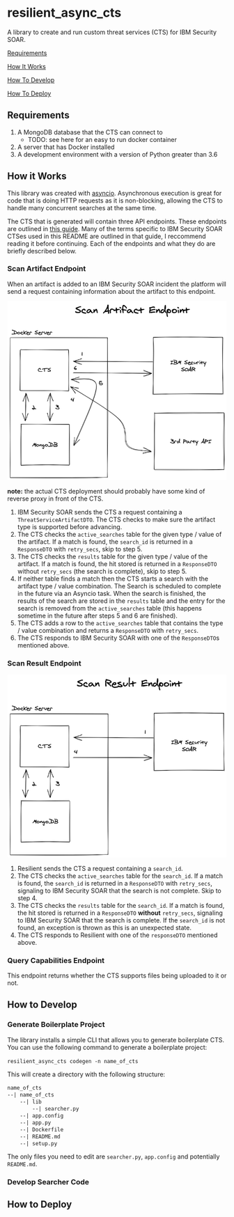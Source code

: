 # resilient_async_cts

A library to create and run custom threat services (CTS) for IBM Security SOAR.

[Requirements](#requirements)

[How It Works](#how-it-works)

[How To Develop](#how-to-develop)

[How To Deploy](#how-to-deploy)

## Requirements

1. A MongoDB database that the CTS can connect to
    * TODO: see here for an easy to run docker container
2. A server that has Docker installed
3. A development environment with a version of Python greater than 3.6

## How it Works

This library was created with [asyncio](https://docs.python.org/3/library/asyncio.html). Asynchronous execution is great for code that is doing HTTP requests as it is non-blocking, allowing the CTS to handle many concurrent searches at the same time.

The CTS that is generated will contain three API endpoints. These endpoints are outlined in [this guide](https://github.com/ibmresilient/resilient-reference/blob/master/developer_guides/Resilient%20Systems%20Custom%20Threat%20Service%20Guide.pdf). Many of the terms specific to IBM Security SOAR CTSes used in this README are outlined in that guide, I  reccommend reading it before continuing. Each of the endpoints and what they do are briefly described below.

### Scan Artifact Endpoint

When an artifact is added to an IBM Security SOAR incident the platform will send a request containing information about the artifact to this endpoint.

![Diagram of the scan artifact endpoint](./doc_img/scan_artifact_endpoint.png)

**note:** the actual CTS deployment should probably have some kind of reverse proxy in front of the CTS.

1. IBM Security SOAR sends the CTS a request containing a `ThreatServiceArtifactDTO`. The CTS checks to make sure the artifact type is supported before advancing.
2. The CTS checks the `active_searches` table for the given type / value of the artifact. If a match is found, the `search_id` is returned in a `ResponseDTO` with `retry_secs`, skip to step 5.
3. The CTS checks the `results` table for the given type / value of the artifact. If a match is found, the hit stored is returned in a `ResponseDTO` without `retry_secs` (the search is complete), skip to step 5.
4. If neither table finds a match then the CTS starts a search with the artifact type / value combination. The Search is scheduled to complete in the future via an Asyncio task. When the search is finished, the results of the search are stored in the `results` table and the entry for the search is removed from the `active_searches` table (this happens sometime in the future after steps 5 and 6 are finished).
5. The CTS adds a row to the `active_searches` table that contains the type / value combination and returns a `ResponseDTO` with `retry_secs`.
6. The CTS responds to IBM Security SOAR with one of the `ResponseDTO`s mentioned above.

### Scan Result Endpoint

![Diagram of the scan result endpoint](./doc_img/scan_result_endpoint.png)

1. Resilient sends the CTS a request containing a `search_id`.
2. The CTS checks the `active_searches` table for the `search_id`. If a match is found, the `search_id` is returned in a `ResponseDTO` with `retry_secs`, signaling to IBM Security SOAR that the search is not complete. Skip to step 4.
3. The CTS checks the `results` table for the `search_id`. If a match is found, the hit stored is returned in a `ResponseDTO` **without** `retry_secs`, signaling to IBM Security SOAR that the search is complete. If the `search_id` is not found, an exception is thrown as this is an unexpected state.
4. The CTS responds to Resilient with one of the `responseDTO` mentioned above.

### Query Capabilities Endpoint

This endpoint returns whether the CTS supports files being uploaded to it or not.

## How to Develop

### Generate Boilerplate Project

The library installs a simple CLI that allows you to generate boilerplate CTS. You can use the following command to generate a boilerplate project:

`resilient_async_cts codegen -n name_of_cts`

This will create a directory with the following structure:

```
name_of_cts
--| name_of_cts
    --| lib
        --| searcher.py
    --| app.config
    --| app.py
    --| Dockerfile
    --| README.md
    --| setup.py
```

The only files you need to edit are `searcher.py`, `app.config` and potentially `README.md`.



### Develop Searcher Code

## How to Deploy


